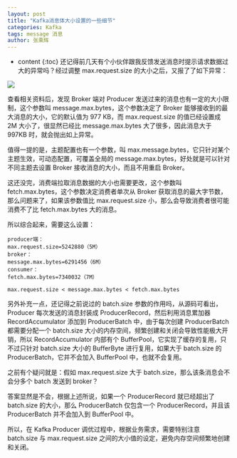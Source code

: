 ```yaml
---
layout: post
title: "Kafka消息体大小设置的一些细节"
categories: Kafka
tags: message 消息
author: 张乘辉
---
```


* content
{:toc}
还记得前几天有个小伙伴跟我反馈发送消息时提示请求数据过大的异常吗？经过调整 max.request.size 的大小之后，又报了了如下异常：

![](https://gitee.com/objcoding/md-picture/raw/master/img/kafka_3.png)







查看相关资料后，发现 Broker 端对 Producer 发送过来的消息也有一定的大小限制，这个参数叫 message.max.bytes，这个参数决定了 Broker 能够接收到的最大消息的大小，它的默认值为 977 KB，而 max.request.size 的值已经设置成 2M 大小了，很显然已经比 message.max.bytes 大了很多，因此消息大于 997KB 时，就会抛出如上异常。 

值得一提的是，主题配置也有一个参数，叫 max.message.bytes，它只针对某个主题生效，可动态配置，可覆盖全局的 message.max.bytes，好处就是可以针对不同主题去设置 Broker 接收消息的大小，而且不用重启 Broker。

这还没完，消费端拉取消息数据的大小也需要更改，这个参数叫 fetch.max.bytes，这个参数决定消费者单次从 Broker 获取消息的最大字节数，那么问题来了，如果该参数值比 max.request.size 小，那么会导致消费者很可能消费不了比 fetch.max.bytes 大的消息。

所以综合起来，需要这么设置：
```
producer端：
max.request.size=5242880（5M）
broker：
message.max.bytes=6291456（6M）
consumer：
fetch.max.bytes=7340032（7M）

max.request.size < message.max.bytes < fetch.max.bytes
```



另外补充一点，还记得之前说过的 batch.size 参数的作用吗，从源码可看出，Producer 每次发送的消息封装成 ProducerRecord，然后利用消息累加器 RecordAccumulator 添加到 ProducerBatch 中，由于每次创建 ProducerBatch 都需要分配一个 batch.size 大小的内存空间，频繁创建和关闭会导致性能极大开销，所以 RecordAccumulator 内部有个 BufferPool，它实现了缓存的复用，只不过只针对 batch.size 大小的 BufferByte 进行复用，如果大于 batch.size 的 ProducerBatch，它并不会加入 BufferPool 中，也就不会复用。

之前有个疑问就是：假如 max.request.size 大于 batch.size，那么该条消息会不会分多个 batch 发送到 broker？

答案显然是不会，根据上述所说，如果一个 ProducerRecord 就已经超出了  batch.size 的大小，那么 ProducerBatch 仅包含一个 ProducerRecord，并且该 ProducerBatch 并不会加入到 BufferPool 中。

所以，在 Kafka Producer 调优过程中，根据业务需求，需要特别注意 batch.size 与 max.request.size 之间的大小值的设定，避免内存空间频繁地创建和关闭。